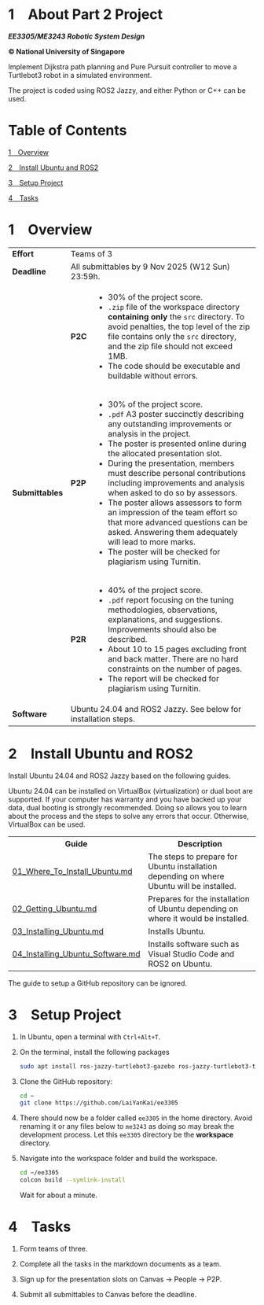 1&emsp;About Part 2 Project
==============

***EE3305/ME3243 Robotic System Design***

**&copy; National University of Singapore**

Implement Dijkstra path planning and Pure Pursuit controller to move a Turtlebot3 robot in a simulated environment.

The project is coded using ROS2 Jazzy, and either Python or C++ can be used.

# Table of Contents

[1&emsp;Overview](#1overview)

[2&emsp;Install Ubuntu and ROS2](#2install-ubuntu-and-ros2)

[3&emsp;Setup Project](#3setup-project)

[4&emsp;Tasks](#4tasks)

# 1&emsp;Overview
<table><tbody>
    <tr>
        <td><b>Effort</b></td>
        <td colspan="2">Teams of 3</td>
    </tr>
    <tr>
        <td><b>Deadline</b></td>
        <td colspan="2">All submittables by 9 Nov 2025 (W12 Sun) 23:59h.</td>
    </tr>
    <tr>
        <td rowspan="3"><b>Submittables</b></td>
        <td><b>P2C</b></td>
        <td>
            <ul>
                <li>30% of the project score.</li>
                <li><code>.zip</code> file of the workspace directory <b>containing only</b> the <code>src</code> directory. To avoid penalties, the top level of the zip file contains only the <code>src</code> directory, and the zip file should not exceed 1MB.</li>
                <li>The code should be executable and buildable without errors.</li>
            </ul>
        </td>
    </tr>
    <tr>
        <td><b>P2P</b></td>
        <td>
            <ul>
                <li>30% of the project score.</li>
                <li><code>.pdf</code> A3 poster succinctly describing any outstanding improvements or analysis in the project.</li>
                <li>The poster is presented online during the allocated presentation slot.</li>
                <li>During the presentation, members must describe personal contributions including improvements and analysis when asked to do so by assessors.</li> 
                <li>The poster allows assessors to form an impression of the team effort so that more advanced questions can be asked. Answering them adequately will lead to more marks.</li>
                <li>The poster will be checked for plagiarism using Turnitin.</li>
            </ul>
        </td>
    </tr>
    <tr>
        <td><b>P2R</b></td>
        <td>
            <ul>
                <li>40% of the project score.</li>
                <li><code>.pdf</code> report focusing on the tuning methodologies, observations, explanations, and suggestions. Improvements should also be described.</li>
                <li>About 10 to 15 pages excluding front and back matter. There are no hard constraints on the number of pages.</li>
                <li>The report will be checked for plagiarism using Turnitin.</li>
            </ul>
        </td>
    </tr>
    <tr>
        <td><b>Software</b></td>
        <td colspan="2">Ubuntu 24.04 and ROS2 Jazzy. See below for installation steps.</td>
    </tr>
</tbody></table>

# 2&emsp;Install Ubuntu and ROS2
Install Ubuntu 24.04 and ROS2 Jazzy based on the following guides. 

Ubuntu 24.04 can be installed on VirtualBox (virtualization) or dual boot are supported. 
If your computer has warranty and you have backed up your data, dual booting is strongly recommended.
Doing so allows you to learn about the process and the steps to solve any errors that occur.
Otherwise, VirtualBox can be used.

<table><tbody>
    <tr>
        <th>Guide</td>
        <th>Description</td>
    </tr>
    <tr>
        <td><a href="https://github.com/LaiYanKai/Misc/blob/main/rb2301/01_Where_To_Install_Ubuntu.md">01_Where_To_Install_Ubuntu.md</a></td>
        <td>The steps to prepare for Ubuntu installation depending on where Ubuntu will be installed.</td>
    </tr>
    <tr>
        <td><a href="https://github.com/LaiYanKai/Misc/blob/main/rb2301/02_Getting_Ubuntu.md">02_Getting_Ubuntu.md</a></td>
        <td>Prepares for the installation of Ubuntu depending on where it would be installed.</td>
    </tr>
    <tr>
        <td><a href="https://github.com/LaiYanKai/Misc/blob/main/rb2301/03_Installing_Ubuntu.md">03_Installing_Ubuntu.md</a></td>
        <td>Installs Ubuntu.</td>
    </tr>
    <tr>
        <td><a href="https://github.com/LaiYanKai/Misc/blob/main/rb2301/04_Installing_Ubuntu_Software.md">04_Installing_Ubuntu_Software.md</a></td>
        <td>Installs software such as Visual Studio Code and ROS2 on Ubuntu.</td>
    </tr>
</tbody></table>

The guide to setup a GitHub repository can be ignored.

# 3&emsp;Setup Project

1. In Ubuntu, open a terminal with `Ctrl+Alt+T`.

2. On the terminal, install the following packages
    
    ```bash
    sudo apt install ros-jazzy-turtlebot3-gazebo ros-jazzy-turtlebot3-teleop ros-jazzy-turtlebot3-cartographer ros-jazzy-nav2-map-server ros-jazzy-turtlebot3-navigation2 -y
    ```

3. Clone the GitHub repository:

    ```bash
    cd ~
    git clone https://github.com/LaiYanKai/ee3305
    ```

4. There should now be a folder called `ee3305` in the home directory. Avoid renaming it or any files below to `me3243` as doing so may break the development process. Let this `ee3305` directory be the **workspace** directory.

5. Navigate into the workspace folder and build the workspace.

    ```bash
    cd ~/ee3305
    colcon build --symlink-install
    ```

    Wait for about a minute.

# 4&emsp;Tasks

1. Form teams of three.

2. Complete all the tasks in the markdown documents as a team.

3. Sign up for the presentation slots on Canvas &rarr; People &rarr; P2P.

4. Submit all submittables to Canvas before the deadline.